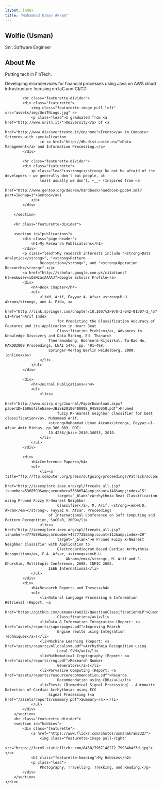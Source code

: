 ```yaml
---
layout: index
title: "Muhammad Usman Akram"
---
```


<div class="content" id="page">
    <div class="container">
        <section id="about">
            <div class="page-header">
            <h1>Wolfie (Usman)</h1>
            <p>Snr. Software Engineer</p>
            <h2 class="featurette-heading">About Me</h1>
            </div>
            <div class="featurette">
                <p class="lead">Putting tech in FinTech.</p>
                <p>Developing microservices for financial processes using Java on AWS cloud infrastructure focusing on IaC and CI/CD.</p>
            </div>

            <hr class="featurette-divider">
            <div class="featurette">
                <img class="featurette-image pull-left" src="assets/img/UniTNLogo.jpg" />
                <p class="lead">I graduated from <a href="http://www.unitn.it/">University</a> of <a
                        href="http://www.discovertrento.it/en/home">Trento</a> in Computer Sciences with specialization
                    in <a href="http://db.disi.unitn.eu/">Data Management</a> and Information Processing.</p>
            </div>

            <hr class="featurette-divider">
            <div class="featurette">
                <p class="lead"><strong></strong> Do not be afraid of the developers — we generally don’t eat people, at
                    least usually we don’t. ~__~ (Inspired from <a
                        href="http://www.gentoo.org/doc/en/handbook/handbook-ppc64.xml?part=1&chap=1">Gentoo</a>)
                </p>
            </div>

        </section>

        <hr class="featurette-divider">

        <section id="publications">
            <div class="page-header">
                <h1>My Research Publications</h1>
            </div>
            <p class="lead">My research interests include "<strong>Data Analytics</strong>", "<strong>Pattern
                    Recognition</strong>", and "<strong>Operation Research</strong>".</p>
            <a href="http://scholar.google.com.pk/citations?hl=en&user=iOsMzacAAAAJ">Google Scholar Profile</a>
            <div>
                <h4>Book Chapter</h4>
                <ul>
                    <li>M. Arif, Fayyaz A. Afsar <strong>M.U. Akram</strong>, and A. Fida, <a
                            href="http://link.springer.com/chapter/10.1007%2F978-3-642-01307-2_45?LI=true">Arif Index
                            for Predicting the Classification Accuracy of Features and its Application in Heart Beat
                            Classification Problem</a>, Advances in Knowledge Discovery and Data Mining, Ed. Thanaruk
                        Theeramunkong, Boonserm Kijsirkul, Tu-Bao Ho, PAKDD2009 Proceedings, LNAI 5476, pp. 491-498,
                        Springer-Verlag Berlin Heidelberg, 2009. (online</a>)
                    </li>
                </ul>
            </div>

            <div>
                <h4>Journal Publications</h4>
                <ul>
                    <li><a
                            href="http://www.scirp.org/Journal/PaperDownload.aspx?paperID=1606&fileName=JBiSE20100400008_94593058.pdf">Pruned
                            fuzzy K-nearest neighbor classifier for beat classification</a>, Muhammad Arif,
                        <strong>Muhammad Usman Akram</strong>, Fayyaz-ul-Afsar Amir Minhas, pp.380-389, DOI:
                        10.4236/jbise.2010.34053, 2010.
                    </li>
                </ul>
            </div>

            <div>
                <h4>Conference Papers</h4>
                <ul>
                    <li><a title="ftp://ftp.computer.org/press/outgoing/proceedings/Patrick/socpar09/data/3879a037.pdf"
                            href="http://ieeexplore.ieee.org/xpl/freeabs_all.jsp?isnumber=5368599&amp;arnumber=5368654&amp;count=148&amp;index=15"
                            target="_blank">Arrhythmia Beat Classification using Pruned Fuzzy K-Nearest Neighbor
                            Classifier</a>, M. Arif, <strong><em>M.U. Akram</em></strong>, Fayyaz A. Afsar, Proceedings
                        of International Conference on Soft Computing and Pattern Recognition, SoCPaR, 2009</li>
                    <li><a href="http://ieeexplore.ieee.org/xpl/freeabs_all.jsp?isnumber=4777689&amp;arnumber=4777725&amp;count=113&amp;index=29"
                            target="_blank">A Pruned Fuzzy k-Nearest Neighbor Classifier with Application to
                            Electrocardiogram Based Cardiac Arrhythmia Recognition</a>, F.A. Afsar, <strong><em>M.U.
                                Akram</em></strong>, M. Arif and J. Khurshid, Multitopic Conference, 2008. INMIC 2008.
                        IEEE International</li>
                </ul>
            </div>
            <div>
                <h4>Research Reports and Theses</h4>
                <ul>
                    <li>Natural Language Processing & Information Retrieval (Report: <a
                            href="https://github.com/usmanakram232/QuestionClassificationNLP">Question
                            Classification</a>)</li>
                    <li>Data & Information Integration (Report: <a href="assets/reports/superpages.pdf">Improving Rearch
                            Engine reults using Integration Techniques</a>)</li>
                    <li>Machine Learning (Report: <a href="assets/reports/mllocalsvm.pdf">Arrhythmia Recognition using
                            Local SVM</a>)</li>
                    <li>Mathematical Cryptography (Report: <a href="assets/reports/rng.pdf">Research Number
                            Generators</a>)</li>
                    <li>Pervasive Computing (Report: <a href="assets/reports/resourcerecommendation.pdf">Resurce
                            Recommendation using CBR</a>)</li>
                    <li>Thesis (Biomedical Signal Processing) - Automatic Detection of Cardiac Arrhythmias using ECG
                        Signal Processing (<a href="/assets/reports/summary.pdf">Summary</a>)</li>
                </ul>
            </div>
        </section>
        <hr class="featurette-divider">
        <section id="hobbies">
            <div class="featurette">
                <a href="https://www.flickr.com/photos/usmanakram232/">
                    <img class="featurette-image pull-right"
                        src="https://farm9.staticflickr.com/8460/7967148272_79984b4f3d.jpg"></a>
                <h2 class="featurette-heading">My Hobbies</h2>
                <p class="lead">
                    Photography, Travelling, Trekking, and Reading.</p>
            </div>
        </section>
    </div>
</div>